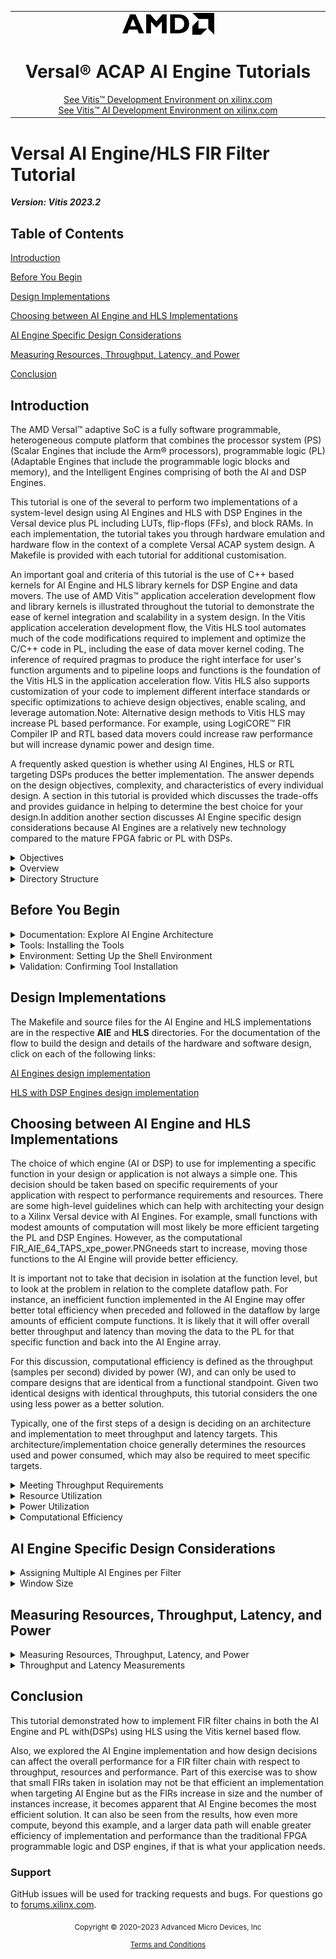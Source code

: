 ﻿<table class="sphinxhide" width="100%">
 <tr width="100%">
    <td align="center"><img src="https://raw.githubusercontent.com/Xilinx/Image-Collateral/main/xilinx-logo.png" width="30%"/><h1>Versal® ACAP AI Engine Tutorials</h1>
    <a href="https://www.xilinx.com/products/design-tools/vitis.html">See Vitis™ Development Environment on xilinx.com</br></a>
    <a href="https://www.xilinx.com/products/design-tools/vitis/vitis-ai.html">See Vitis™ AI Development Environment on xilinx.com</a>
    </td>
 </tr>
</table>

# Versal AI Engine/HLS FIR Filter Tutorial

***Version: Vitis 2023.2***

## Table of Contents
[Introduction](#introduction)

[Before You Begin](#before-you-begin)

[Design Implementations](#design-implementations)

[Choosing between AI Engine and HLS Implementations](#Choosing-between-AI-Engine-and-HLS-Implementations)

[AI Engine Specific Design Considerations](#ai-engine-specific-design-considerations)

[Measuring Resources, Throughput, Latency, and Power](#measuring-resources-throughput-latency-and-power)

[Conclusion](#Conclusion)

## Introduction

The AMD Versal™ adaptive SoC is a fully software programmable, heterogeneous compute platform that combines the processor system (PS) (Scalar Engines that include the Arm® processors), programmable logic (PL) (Adaptable Engines that include the programmable logic blocks and memory), and the Intelligent Engines comprising of both the AI and DSP Engines.

This tutorial is one of the several to perform two implementations of a system-level design using AI Engines and HLS with DSP Engines in the Versal device plus PL including LUTs, flip-flops (FFs), and block RAMs. In each implementation, the tutorial takes you through hardware emulation and hardware flow in the context of a complete Versal ACAP system design. A Makefile is provided with each tutorial for additional customisation. 

An important goal and criteria of this tutorial is the use of C++ based kernels for AI Engine and HLS library kernels for DSP Engine and data movers. The use of AMD Vitis™ application acceleration development flow and library kernels is illustrated throughout the tutorial to demonstrate the ease of kernel integration and scalability in a system design. In the Vitis application acceleration development flow, the Vitis HLS tool automates much of the code modifications required to implement and optimize the C/C++ code in PL, including the ease of data mover kernel coding. The inference of required pragmas to produce the right interface for user's function arguments and to pipeline loops and functions is the foundation of the Vitis HLS in the application acceleration flow. Vitis HLS also supports customization of your code to implement different interface standards or specific optimizations to achieve design objectives, enable scaling, and leverage automation.Note: Alternative design methods to Vitis HLS may increase PL based performance. For example, using LogiCORE™ FIR Compiler IP and RTL based data movers could increase raw performance but will increase dynamic power and design time. 

A frequently asked question is whether using AI Engines, HLS or RTL targeting DSPs produces the better implementation. The answer depends on the design objectives, complexity, and characteristics of every individual design. A section in this tutorial is provided which discusses the trade-offs and provides  guidance in helping to determine the best choice for your design.In addition another section discusses AI Engine specific design considerations because AI Engines are a relatively new technology compared to the mature FPGA fabric or PL with DSPs.

<details>
<summary>Objectives</summary>

### Objectives
After completing the tutorial, you should be able to:
* Develop a system level design (FIR filter in this case) by identifying the algorithm and deploying the same algorithm on AI Engine and DSP Engines using Vitis HLS.
* Build a complete system design by going through the various steps in the Vitis unified software platform flow, including creating the AI Engine adaptive data flow (ADF) API graph, compiling the A72 host application, and compiling PL kernels, using the Vitis compiler (`v++`) to link the AI Engine and HLS kernels with the platform, and packaging the design. You will also be able to run the design through the hardware emulation and hardware flow in a mixed System C/RTL cycle-accurate/QEMU-based simulator
* Develop a consistent harness to have the data mover kernels maintain a similar interface with AI Engine/HLS kernels (with AXI4-stream) and DDR memory (memory-mapped AXI4)
* Develop an understanding of graph control APIs to enable run-time updates using the run-time parameter (RTP) interface for the AI Engine implementation and HLS APIs for controlling HLS/PL kernels
* Develop an understanding of the various factors that influence the performance, resources, latency, and power of AI Engine and HLS using DSP implementations, so that an informed choice can be made between the two implementations.

</details>

<details>
<summary>Overview</summary>

### Overview
This tutorial implements a FIR filter chain, one implementation targeted at AI Engines and another targeted at DSP Engines using Vitis HLS.

FIR filters provide a large design space to explore. For the purposes of this tutorial, the following parameters are held fixed/constant:
* Data Type: cint16
* Coefficient type: int16
* Symmetric FIR
* Fixed (that is, non-reloadable) coefficients

The number of filter taps in the filters and the number of cascaded filters in the chain can be specified as parameters in the build process. Each filter in the chain consists of an identical number of taps with identical coefficients. While this is not necessarily a realistic design situation, it provides a simple means for generating, scaling and managing the filter chain. One further simplification is the use of a triangular window for the filter coefficients, allowing the taps to be generated simply through linear interpolation. (See https://www.recordingblogs.com/wiki/triangular-window or https://en.wikipedia.org/wiki/Window_function#Triangular_window)

The same filter chain is deployed in the two implementations using AI and DSP Engines. The design compiles through `v++`, and creates a Petalinux-based platform using a script as well as generate the PDI and host application.

The Makefile based  build process can be directed to build different length chains with a specified number of taps. A similar set of harnesses are developed and maintained between the two implementations to store input/output vectors in DDR memory and use the data mover kernels to move data to and from AI Engine and HLS FIR kernels. In both cases, XRT running A-72 controls data flow in compute and data mover kernels (graph control APIs control AI Engine kernels and HLS APIs control HLS/PL kernels).

</details>

<details>
  <summary>Directory Structure</summary>

### Directory Structure
```
filter_AIEvsHLS
+-- AIE.................................contains AI Engine implementation
|   +-- design .........................contains source and include files
|   |	+-- aie_src ....................AI Engine source code
|   |   +-- exec_files .................contains hw_emu launch script
|   |   +-- host_app_src ...............A72 application source code
|   |	+-- pl_src .....................PL (HLS) source code
|   |   +-- profiling_configs ..........contains xrt.ini file
|   |   +-- python_scripts .............contains script to generate co-efficients
|   |   +-- system_configs..............contains all system configuration files
|   |   +-- vivado_metrics_scripts......contains script for reporting utilisation and power from vivado
|   +-- images .........................contains images of the design
|   +-- Makefile .......................with recipes for each step of the design compilation
|   +-- description.json................required for internal regression 
|   +-- multi_params.json...............required for internal regression 
|   +-- sample_env_setup.sh ............contains all environment variables
+-- HLS.................................contains HLS FIR implementation, targeting DSP Engines
|   +-- design..........................contains source and include files
|   |   +-- directives.................contains directives for various vitis compilation stages like hls.pre_tcl etc
|   |   +-- exec_files .................contains hw_emu launch script
|   |   +-- host_app_src ...............A72 application source code
|   |	+-- pl_src .....................PL (HLS) source code
|   |   +-- profiling_configs ..........contains xrt.ini file
|   |   +-- python_scripts .............contains script to generate co-efficients
|   |   +-- system_configs..............contains all system configuration files
|   |   +-- vivado_metrics_scripts......contains script for reporting utilisation and power from vivado
|   +-- images .........................contains images of the design
|   +-- Makefile .......................with recipes for each step of the design compilation
|   +-- description.json................required for internal regression 
|   +-- multi_params.json...............required for internal regression 
|   +-- sample_env_setup.sh ............contains all environment variables
```

</details>

## Before You Begin

<details>
<summary>Documentation: Explore AI Engine Architecture</summary>

### *Documentation*: Explore AI Engine Architecture

* [AI Engine Development Design Process](https://www.xilinx.com/support/documentation-navigation/design-process/ai-engine-development.html)

* [AM009 AI Engine Architecture Manual](https://docs.xilinx.com/r/en-US/am009-versal-ai-engine/Revision-History)

* [Versal ACAP AI Engines for Dummies](https://forums.xilinx.com/t5/Design-and-Debug-Techniques-Blog/Versal-ACAP-AI-Engines-for-Dummies/ba-p/1132493)

### *Tools Documentation:

* [Versal AI Engines Secure Site](https://www.xilinx.com/member/forms/registration/versal_ai_engines.html#documentation)

* [AI Engine Documentation](https://docs.xilinx.com/search/all?filters=Document_ID~%2522UG1076%2522_%2522UG1079%2522&content-lang=en-US)
</details>

<details>

<summary>Tools: Installing the Tools</summary>

### *Tools*: Installing the Tools

To build and run the FIR filter tutorial (AI Engine and DSP implementations), install the following tools.

* Install the [Vitis Software Platform 2023.2](https://docs.xilinx.com/r/en-US/ug1393-vitis-application-acceleration/Installation)

* Obtain licenses for AI Engine tools

* Follow the instructions in [Installing Xilinx Runtime and Platforms](https://docs.xilinx.com/r/en-US/ug1393-vitis-application-acceleration/Installing-Xilinx-Runtime-and-Platforms) (XRT)

* Download and set up the [VCK190 Vitis Platform for 2023.2](https://www.xilinx.com/support/download/index.html/content/xilinx/en/downloadNav/embedded-platforms.html)

* [DSP Library (DSPLib) Documentation](https://docs.xilinx.com/r/en-US/Vitis_Libraries/dsp/index.html)

* Download the [DSP Library](https://github.com/Xilinx/Vitis_Libraries/tree/master/dsp)

</details>

<details>
<summary>Environment: Setting Up the Shell Environment</summary>

### Environment: Setting Up the Shell Environment
When the elements of the Vitis software platform are installed, update the shell environment script. Set the environment variables to your system specific paths.

Edit `sample_env_setup.sh` script with your file paths:
```bash
export PLATFORM_REPO_PATHS= <YOUR-2023.2-PLATFORM-DIRECTORY>
export XILINX_VITIS = <YOUR-2023.2-VITIS-DIRECTORY>/2023.2
export COMMON_IMAGE_VERSAL=<YOUR-XILINX-VERSAL-COMMON-V2023.2-DIRECTORY>
export DSPLIBS_VITIS=<YOUR-PATH-TO-2023.2-DSP-LIBRARY>

source $COMMON_IMAGE_VERSAL/environment-setup-cortexa72-cortexa53-xilinx-linux
source $XILINX_VITIS/settings64.sh

```
Then source the environment script:
```bash
source sample_env_setup.sh
```  

</details>

<details>
<summary>Validation: Confirming Tool Installation</summary>

### Validation: Confirming Tool Installation
```bash
which vitis
which aiecompiler
```

Confirm that the VCK190 production base platform is available.
```bash
platforminfo --list | grep -m 1 -A 9 vck190_base
```
Output of the previous command should be as follows:
```bash
"baseName": "xilinx_vck190_base_202320_1",
            "version": "1.0",
            "type": "sdsoc",
            "dataCenter": "false",
            "embedded": "true",
            "externalHost": "false",
            "serverManaged": "false",
            "platformState": "pre_synth",
            "usesPR": "false",
```

</details>

## Design Implementations
The Makefile and source files for the AI Engine and HLS implementations are in the respective **AIE** and **HLS** directories. For the documentation of the flow to build the design and details of the hardware and software design, click on each of the following links:

[AI Engines design implementation](AIE)

[HLS with DSP Engines design implementation](HLS)


## Choosing between AI Engine and HLS Implementations
The choice of which engine (AI or DSP) to use for implementing a specific function in your design or application is not always a simple one. This decision should be taken based on specific requirements of your application with respect to performance requirements and resources. There are some high-level guidelines which can help with architecting your design to a Xilinx Versal device with AI Engines. For example, small functions with modest amounts of computation will most likely be more efficient targeting the PL and DSP Engines. However, as the computational FIR_AIE_64_TAPS_xpe_power.PNGneeds start to increase, moving those functions to the AI Engine will provide better efficiency.

It is important not to take that decision in isolation at the function level, but to look at the problem in relation to the complete dataflow path. For instance, an inefficient function implemented in the AI Engine may offer better total efficiency when preceded and followed in the dataflow by large amounts of efficient compute functions. It is likely that it will offer overall better throughput and latency than moving the data to the PL for that specific function and back into the AI Engine array.

For this discussion, computational efficiency is defined as the throughput (samples per second) divided by power (W), and can only be used to compare designs that are identical from a functional standpoint. Given two identical designs with identical throughputs, this tutorial considers the one using less power as a better solution.

Typically, one of the first steps of a design is deciding on an architecture and implementation to meet throughput and latency targets. This architecture/implementation choice generally determines the resources used and power consumed, which may also be required to meet specific targets.

<details>
<summary>Meeting Throughput Requirements</summary>

### Meeting Throughput Requirements

For DSP based design, the designer begins with an estimate of the system clock rate that the PL is capable of, and divides that by the desired filter throughput to determine how many clock cycles can be used to process a sample. By feeding this number into the FIR Compiler, the FIR is constructed with the minimum resources required to implement the design; the higher the clock cycles per sample, the fewer resources used.

For AI Engine based designs, a FIR kernel running on the AI Engine is executing its code at the AI Engine clock rate (which 1 GHz for the platform used). The maximum throughput of various filter configuration has been benchmarked and can be found on the [Vitis DSP Library Benchmark/QoR page](https://docs.xilinx.com/r/en-US/Vitis_Libraries/dsp/user_guide/L2/benchmark.html).

For the filter sizes selected in this tutorial cascade length of 1 and window_size of 2048 , the following AI Engine throughputs are obtained:

| Taps |  Throughput     |
|------|-----------------|
|   15 |  994.577 MSPS(*)|
|   64 |  344.057 MSPS   |
|  129 |  200.964 MSPS   |
|  240 |  116.908 MSPS   |

***Note***: This result is I/O bound.

The previous table shows the achieved throughput using one AI Engine per FIR. It is possible within the AI Engine array architecture to cascade partial products between neighboring AI Engine tiles and this can help improve overall throughput for a function at the expense of additional resources being used. This is no different to traditional FPGA design in the PL. See [Assigning Multiple AI Engines per Filter](#assigning-multiple-ai-engines-per-filter).

</details>

<details>
<summary>Resource Utilization</summary>

### Resource Utilization

The AI Engine reduces the overall requirement on the PL and DSPs in a design with a lot of vectorizable compute. For example, the following shows the required resources for the same 64-Tap FIR filter implemented in both AI Engine and PL with DSPs:

| Impl | Filters | Taps | Param        | Throughput    | LUTS  | Flops | DSP   | AIE   |
|------|---------|------|--------------|---------------|-------|-------|-------|-------|
| AIE  |     1   |   64 | win=2048     | 511.573  MSPS |   189 |   568 |     0 |   2   |
| HLS  |     1   |   64 | ck_per_sam=1 | 497.22   MSPS |  1868 |  5932 |    64 |   0   |
| AIE  |    10   |   64 | win=2048     | 5041.74  MSPS |   189 |   568 |     0 |   20  |
| HLS  |    10   |   64 | ck_per_sam=1 | 4776.32  MSPS | 11396 | 46027 |   640 |   0   |
| AIE  |     1   |  240 | win=2048     | 116.91   MSPS |   190 |   568 |     0 |   1   |
| HLS  |     1   |  240 | ck_per_sam=4 | 124.8439 MSPS |  2403 |  7549 |    60 |   0   |
| AIE  |    10   |  240 | win=2048     | 1167.45  MSPS |   190 |   568 |    0  |   10  |
| HLS  |    10   |  240 | ck_per_sam=4 | 1234.78  MSPS | 16749 | 62435 |   600 |   0   |

It is clear that the AI Engine implementation offers significant savings of PL resources, especially as the design size increases.

***Note***: For the 240 tap FIR filter, the DSP version is processing one sample every four clock cycles. This reduces the throughput, but also proportionately reduces the logic and power. If `ck_per_sam` are set to one, the result provides four times the resources, but also utilizes four times the resources and power, leading to an infeasible design from a resources point of view. In any design, targeting any architecture or technology, trade-offs exist and requires understanding to get the most efficient solution for your requirements.

</details>

<details>
<summary>Power Utilization</summary>

### Power Utilization
In general, smaller designs are more power efficient in the PL than in AI Engines, but the advantage switches over to AI Engines as the design becomes larger.
This can be seen in the following dynamic power graph for 240-tap FIR chains with 1 and 10 FIR filters connected sequentially. Below AIE dynamic power values are for window_size of 2048. In the case of the HLS or DSP implementation, the power slope is a straight line. For the AI Engine implementation, a single filter starts off with a much higher dynamic power, but the slope is shallower, so we can see that the power utilization is better for a one DSP implementation of a single FIR filter , but the AI Engine implementation efficiency is better as the number of filters in a chain increases.In ten FIR filters in the chain, the power of the AI Engine implementation is using ~2 Watt less than that of the HLS and DSP based FIR filter chain.
Below table shows power utilization of FIR AIE and HLS for 240-taps

| No of Filters | AIE FIR    |   HLS FIR    |
|---------------|------------|--------------|
|      1        |   0.785    |   0.489      |
|      10       |   2.359    |   4.314      |

![Image of 240 Tap FIR filter dynamic power](images/FIR_240Taps_POWER_v_NoOfFilters.png)

***Note:*** DSP Refers to the HLS Implementation.

</details>

<details>
<summary>Computational Efficiency</summary>

### Computational Efficiency
Computational efficiency is a very common and important metric for comparing two designs. It is calculated by dividing the throughput by the power consumed (MegaSamples/Watt). For a given design, the one with a higher number is more efficient in its use of power to perform the computations.  In the following graph computational efficiency is plotted for a 240-tap FIR filter chain with 1 and 10 filters. Below AIE Computational efficiency values are for window_size of 2048. For this graph the slope is not relevant, but whether for a given chain, the efficiency of a design is better or worse than the other implementation. Here we can see that the computation efficiency is better for a one DSP implementation of a single FIR filter , but the AI Engine implementation efficiency is better as the number of filters in a chain increases.
Below table shows computational efficiency of FIR AIE and HLS for 240-taps

| No of Filter  |   AIE FIR  |   HLS FIR    |
|---------------|------------|--------------|
|      1        |  148.928   |   255.299    |
|      10       |  494.891   |   286.294    |


![Image of 240 Tap FIR computational efficiency](images/FIR_240Taps_ComputationalEfficiency_v_NoOfFilters.png)

***Note:*** DSP Refers to the HLS Implementation.

</details>

## AI Engine Specific Design Considerations

<details>
<summary>Assigning Multiple AI Engines per Filter</summary>

### Assigning Multiple AI Engines per Filter
For a HLS implementation, specifying the number of clocks per sample establishes the throughput and is the primary factor in determining how many resources are required, and the relationship is quite linear.

For the AI Engine DSPLib FIR filter kernels, the kernels provide a parameter called cascade length (CASC_LEN), which can be used to assign multiple AI Engines to a particular filter kernel. This results in increased throughput, but the relationship is not linear. The following graphs and table shows the results for a single 129 tap FIR filter, with CASC_LENs of 1,2, and 4 and window size as 256.

| Cascade length | Throughput (MSPS)       |
|----------------|-------------------------|
|      1         |     154.39              | 
|      2         |     266.65              | 
|      4         |     390.40              | 


![Image of 129 Tap FIR filter metrics - Throughput vs Casc Length](images/FIR_129Taps_Throughput_v_CascLen.png)

| Cascade length | Dynamic power(W)        |
|----------------|-------------------------|
|      1         |    0.769                |
|      2         |    0.892                |
|      4         |    1.098                |


![Image of 129 Tap FIR filter metrics - Power vs Casc Length](images/FIR_129Taps_Power_v_CascLen.png)



| CASCADE LENGTH |  Performance(MSPS/W)  |
|----------------|-----------------------|
|      1         |  200.768              |
|      2         |  298.934              |
|      4         |  355.555              |




![Image of 129 Tap FIR filter metrics - Computational Efficiency vs Casc Length](images/FIR_129Taps_ComputationalEfficiency_v_CascLen.png)

As can be seen, going from CASC_LEN =1 to CASC_LEN=2 produces a significant improvement in performance. Going from CASC_LEN=2 to CASC_LEN=4 increases performance even further, but offers diminishing returns. Given that power increases with increasing AI Engines, the resulting computation efficiency chart shows that adding more AI Engines can potentially decrease computational efficiency as seem in this case.

However, some application may need every bit of throughput performance available and are not power constrained, others may see the two cascade option as optimal as it gives the best performance while maintaining the design within the power constraints. All decisions should be made with the complete application and its requirements in mind.

The following table provides some additional information on data on throughput for various filter sizes implemented on the AI Engines using different cascade lengths and window size as 256:

| Filters | Taps | Throughput (CASC_LEN=1) | Throughput (CASC_LEN=2) | Throughput (CASC_LEN=4) |
|---------|------|-------------------------|-------------------------|-------------------------|
|     1   |   15 |  952.37MSPS(*)          |  952.558 MSPS           | Too small to cascade    |
|     1   |   64 |  277.11MSPS             |  425.37 MSPS            | 524.56    MSPS          |
|     1   |  129 |  154.39MSPS             |  266.65 MSPS            | 390.4      MSPS         |
|     1   |  240 |  89.634MSPS             |  168.374MSPS            | 258.87     MSPS         |

(*)Note: this result is I/O bound.

</details>

<details>
<summary>Window Size</summary>

### Window Size
The AI Engine processes data in bursts and these data bursts are transferred between AI Engines utilizing ping-pong buffers. The data from one engine is written into one of the two buffers and when it is filled, the buffers are swapped and the data read out by the downstream engine. The size of these data bursts is referred to as the window size, and establishing the optimum window size is a balancing act between throughput and latency. Larger window sizes provide higher throughput because there the burst overhead is less of an influence on the performance. However, latency increases proportionately to the window size.

Thus, the window size should be chosen to be just large enough such that the desired throughput target is met.

The following is data for the AI Engine with one 64-tap FIR filter example for various window sizes:

| Impl | Filters | Taps | Window Size | Latency  | Execution Time  | Throughput   |
|------|---------|------|-------------|----------|-----------------|--------------|
| AIE  |     1   |   64 |       64    |  0.4 us  |  75.29 us       |  217.60 MSPS |
| AIE  |     1   |   64 |      256    |  1.2 us  |  59.12 us       |  277.11 MSPS |
| AIE  |     1   |   64 |     1024    |  4.4 us  |  53.29 us       |  307.43 MSPS |
| AIE  |     1   |   64 |     2048    |  8.3 us  |  47.62 us       |  344.05 MSPS |

If, for example, our throughput requirements were 200 MSPS, a window size of 64 would satisfy that performance requirement with the least amount of latency.

</details>

## Measuring Resources, Throughput, Latency, and Power

<details>
<summary>Measuring Resources, Throughput, Latency, and Power</summary>

### Resource and Power Utilization
The power and resource utilization information can be found in the report_dir directory, with the file name: fir_[aie|dsp]_<number_of_fir_filters>firs_<number_of_filter_taps>taps_utilization.txt

Or, if you wish to extract this information from the design yourself, open the project in Vivado tools:

`build/fir_aie_$(N_FIR_FILTERS)firs_$(N_FIR_TAPS)taps/[hw|hw_emu]/_x/link/vivado/vpl/prj/prj.xpr`

Open the implemented design and select **Report Utilization**. For AI Engine utilization and power, use Power Design Manager (PDM).

The utilization and power observations are shown in the following table.

#### AIE
|Filters|Taps|Throughput(MSPS)|AI Engine Cores |Vector Load | Number Of Active Memory Banks | Memory R/W Rate | AI Engine Tiles | Interconnect Load | Power (W) | Performance (MSPS/Watt) |
|-------|----|----------------|----------------|------------|-------------------------------|-----------------|-----------------|-------------------|-----------|-------------------------|
|     1 | 15 |   994.577      |      2         |   12.00%   |     14                        |    1.74%        |    2            |     5.90    %     |  0.56     |   1776.03               |
|     1 | 64 |   511.573      |      2         |   25.29%   |     20                        |    9.31%        |    5            |     3.54    %     |  0.86     |   589.370               |
|     1 |129 |   266.652      |      2         |   45.43%   |     14                        |    19.09%       |    3            |     4.30    %     |  0.89     |   298.937               |
|     1 |240 |   116.908      |      1         |   62.16%   |     14                        |    10.79%       |    2            |     5.90    %     |  0.78     |   148.928               |
|    10 | 15 |   9941.74      |      20        |   12%      |     104                       |    17.40%       |    18           |     3.58    %     |  1.16     |   8570.47               |
|    10 | 64 |   5041.74      |      20        |   25.29%   |     104                       |    9.31%        |    27           |     3.54    %     |  2.65     |   1901.11               |
|    10 |129 |   2889.59      |      20        |   45.43%   |     104                       |    19.09%       |    29           |     3.68    %     |  3.34     |   863.596               |
|    10 |240 |   1167.45      |      10        |   62.16%   |     104                       |    10.79%       |    20           |     3.68    %     |  2.35     |   494.891               |

*Note: The vector load, Number of memory banks and Memory R/w Rate are measured from script based method and then imported the values manually in pdm to get the power.

#### HLS
|Filters|Taps| Throughput(MSPS)|LUTs  | FF (Regs) | DSPs | Dynamic Power(W) | Performance (MSPS/Watt) |   
|-------|----|-----------------|------|-----------|------|------------------|-------------------------| 
|     1 | 15 |   993.622       |1935  |  4351     |  32  |   0.295          |   3368.210              |      
|     1 | 64 |   497.275       |1868  |  5923     |  64  |   0.399          |   1246.305              | 
|     1 |129 |   249.300       |2446  |  13057    |  66  |   0.524          |   475.7634              | 
|     1 |240 |   124.841       |2403  |  7549     |  60  |   0.489          |   255.2997              | 
|    10 | 15 |   9588.29       |8526  |  26683    |  320 |   2.141          |   4478.419              | 
|    10 | 64 |   4776.32       |11396 |  46027    |  640 |   3.323          |   1437.354              | 
|    10 |129 |   2438.00       |22926 |  117480   |  660 |   5.526          |   441.1879              | 
|    10 |240 |   1234.78       |16749 |  62435    |  600 |   4.313          |   286.2946              | 

To facilitate a performance/watt analysis, we achieved comparable throughput between AIE and HLS by employing different sample period, cascade lengths and window sizes for the comparison. Specifically, for 240 taps, a cascade length of 1 was used, while other taps utilized a cascade length of 2. Additionally, a window size of 256 was employed for 129 taps, and a window size of 2048 was applied for all other taps. In the HLS implementation, a sample period of 1 was utilized for less than 64 taps, 2 for 129 taps, and 4 for 240 taps.

Upon analysis, it was observed that the computation efficiency is high in a single DSP implementation of a FIR filter. Nevertheless, the efficiency of the AI Engine implementation improves as the number of filters in a chain increases.

#### Power from XPE vs HW

**AIE**
|Filters|Taps| xpe Load(in W) | HW Load(in W) |
|-------|----|----------------|---------------|
|    10 | 64 |      12.14     |    3.750      |
|    10 |240 |      11.957    |    2.124      |

**HLS**
|Filters|Taps| xpe Load(in W) | HW Load(in W) |
|-------|----|----------------|---------------|
|    10 | 64 |      13.04     |    2.994      |
|    10 |240 |      13.93     |    3.815      |

</details>

<details>
<summary>Throughput and Latency Measurements</summary>

### Throughput and Latency Measurements
To maintain consistency between the AI Engine and DSP implementation, the same flow to measure throughput is used to run the design in hardware and capture trace data in run time. Refer to the [Vitis Unified Software Development Platform documentation](https://docs.xilinx.com/v/u/en-US/ug1416-vitis-documentation) for more information.


To setup the flow to measure throughput, refer to the section **Run on Hardware** in the AI Engine and HLS implementation documentation, and run the application.

After the application has been run, three files are created:
* device_trace_0.csv
* hal_host_trace.csv
* xrt.run_summary
Transfer the .csv and _summary files back to the run_dir directory, for example:
```
scp -r *.csv *_summary <user>@10.10.71.101:<path>
```
Then view the summary file with `vitis_analyzer xrt.run_summary` command and select `Timeline Trace`:

A trace of the AI Engine implementation with N_FIR_FILTERS=1 and N_FIR_TAPS=64 of TARGET=hw is shown in the following figure:
![Image of FIR filter AI Engine implementation 1 Filters 64 Taps HW Trace](images/FIR_AIE_64_TAPS_hw.PNG)

The time reported by trace is with the dat mover kernel running at 156.250MHz. Since the data mover kernel is running at 300MHz, we need to scale the time data.

To measure throughput, the cursors are lined up with the start and end of the read (datamover_0.strmInpFromFIR) stream (cursor times with us resolution can be obtained by zooming in further):
```
	Processing time = (End Timestamp of strmInpFromFIR - Start Timestamp of strmInpFromFIR)
	
	Processing time (with 156.250MHz) = 103.084us
	Processing time (scaled to 300MHz)= (103.084 * (156.25/300)) us
					  = 53.6896 us

	Throughput = (Input Sample * Iterations) /(Processing time)
          	   = (2048 x 8 ) / 53.6896 us
         	   =  305.1615 Msamples / sec
```

To measure latency, the measurement is made from the start of the write (datamover_0.strmOutToFIR) stream to the start of the read (datamover_0.strmInpFromFIR) stream:
```
	Latency = (Start Timestamp of strmInpFromFIR - Start Timestamp of strmOutToFIR)

	Latency (with 156.250MHz)  = 2.144us
	Latency (scaled to 300MHz) = (2.144 * (156.25/300)) us
				   = 1.1167 us



```

A trace of the AI Engine implementation with N_FIR_FILTERS=1 and N_FIR_TAPS=64 of TARGET=hw_emu is shown in the following figure:
![Image of FIR filter AI Engine implementation 1 Filters 64 Taps HW_EMU Trace](images/FIR_AIE_64_TAPS_hw_emu.PNG)


To measure throughput, the cursors are lined up with the start and end of the read (datamover_0.strmInpFromFIR) stream (cursor times with us resolution can be obtained by zooming in further):
```
	Processing time = (End Timestamp of strmInpFromFIR - Start Timestamp of strmInpFromFIR)
			=  136.5333us

	Throughput = (Input Sample * Iterations) /(Processing time)
          	   = (2048 x 8 ) / 136.5333 us
     	           = 120.0 Msamples / sec

```
## Latency calculation of 64 Taps, 1 Filter is below.

To measure latency, the measurement is made from the start of the write (datamover_0.strmOutToFIR) stream to the start of the read (datamover_0.strmInpFromFIR) stream:
```
	Latency = (Start Timestamp of strmInpFromFIR - Start Timestamp of strmOutToFIR)
		= 3.333 us
```

</details>

## Conclusion

This tutorial demonstrated how to implement FIR filter chains in both the AI Engine and PL with(DSPs) using HLS using the Vitis kernel based flow.

Also, we explored the AI Engine implementation and how design decisions can affect the overall performance for a FIR filter chain with respect to throughput, resources and performance. Part of this exercise was to show that small FIRs taken in isolation may not be that efficient an implementation when targeting AI Engine but as the FIRs increase in size and the number of instances increase, it becomes apparent that AI Engine becomes the most efficient solution. It can also be seen from the results, how even more compute, beyond this example, and a larger data path will enable greater efficiency of implementation and performance than the traditional FPGA programmable logic and DSP engines, if that is what your application needs.


### Support

GitHub issues will be used for tracking requests and bugs. For questions go to [forums.xilinx.com](http://forums.xilinx.com/).



<p class="sphinxhide" align="center"><sub>Copyright © 2020–2023 Advanced Micro Devices, Inc</sub></p>

<p class="sphinxhide" align="center"><sup><a href="https://www.amd.com/en/corporate/copyright">Terms and Conditions</a></sup></p>

